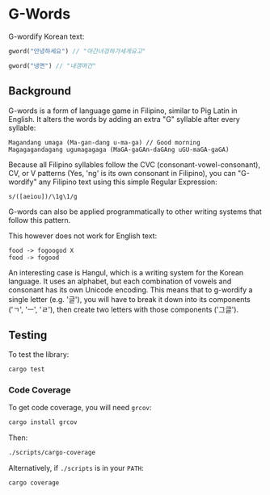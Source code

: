 # G-Words

G-wordify Korean text:

```rust
gword("안녕하세요") // "아간녀겅하가세게요고"

gword("냉면") // "내갱며건"
```

## Background

G-words is a form of language game in Filipino, similar to Pig Latin in English. It alters the words by adding an extra "G" syllable after every syllable:

```
Magandang umaga (Ma-gan-dang u-ma-ga) // Good morning
Magagagandagang ugumagagaga (MaGA-gaGAn-daGAng uGU-maGA-gaGA)
```

Because all Filipino syllables follow the CVC (consonant-vowel-consonant), CV, or V patterns (Yes, 'ng' is its own consonant in Filipino), you can "G-wordify" any Filipino text using this simple Regular Expression:

```regex
s/([aeiou])/\1g\1/g
```

G-words can also be applied programmatically to other writing systems that follow this pattern.

This however does not work for English text:

```
food -> fogoogod X
food -> fogood
```

An interesting case is Hangul, which is a writing system for the Korean language. It uses an alphabet, but each combination of vowels and consonant has its own Unicode encoding. This means that to g-wordify a single letter (e.g. '글'), you will have to break it down into its components ('ㄱ', 'ㅡ', 'ㄹ'), then create two letters with those components ('그글').

## Testing

To test the library:

```sh
cargo test
```

### Code Coverage

To get code coverage, you will need `grcov`:

```sh
cargo install grcov
```

Then:

```sh
./scripts/cargo-coverage
```

Alternatively, if `./scripts` is in your `PATH`:

```sh
cargo coverage
```

